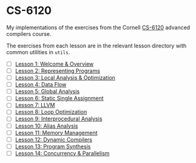 # CS-6120

My implementations of the exercises from the Cornell
[CS-6120](https://www.cs.cornell.edu/courses/cs6120/2022sp/) advanced compilers
course.

The exercises from each lesson are in the relevant lesson directory with
common utilities in `utils`.

- [ ] [Lesson 1: Welcome & Overview](https://www.cs.cornell.edu/courses/cs6120/2022sp/lesson/1/)
- [ ] [Lesson 2: Representing Programs](https://www.cs.cornell.edu/courses/cs6120/2022sp/lesson/2/)
- [ ] [Lesson 3: Local Analysis & Optimization](https://www.cs.cornell.edu/courses/cs6120/2022sp/lesson/3/)
- [ ] [Lesson 4: Data Flow ](https://www.cs.cornell.edu/courses/cs6120/2022sp/lesson/4/)
- [ ] [Lesson 5: Global Analysis](https://www.cs.cornell.edu/courses/cs6120/2022sp/lesson/5/)
- [ ] [Lesson 6: Static Single Assignment](https://www.cs.cornell.edu/courses/cs6120/2022sp/lesson/6/)
- [ ] [Lesson 7: LLVM](https://www.cs.cornell.edu/courses/cs6120/2022sp/lesson/7/)
- [ ] [Lesson 8: Loop Optimization](https://www.cs.cornell.edu/courses/cs6120/2022sp/lesson/8/)
- [ ] [Lesson 9: Interprocedural Analysis](https://www.cs.cornell.edu/courses/cs6120/2022sp/lesson/9/)
- [ ] [Lesson 10: Alias Analysis](https://www.cs.cornell.edu/courses/cs6120/2022sp/lesson/10/)
- [ ] [Lesson 11: Memory Management](https://www.cs.cornell.edu/courses/cs6120/2022sp/lesson/11/)
- [ ] [Lesson 12: Dynamic Compilers](https://www.cs.cornell.edu/courses/cs6120/2022sp/lesson/12/)
- [ ] [Lesson 13: Program Synthesis](https://www.cs.cornell.edu/courses/cs6120/2022sp/lesson/13/)
- [ ] [Lesson 14: Concurrency & Parallelism](https://www.cs.cornell.edu/courses/cs6120/2022sp/lesson/14/)
